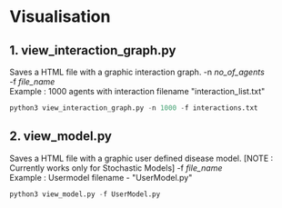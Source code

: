 # Visualisation


## 1. view_interaction_graph.py
Saves a HTML file with a graphic interaction graph.
-n *no_of_agents*<br>
-f *file_name* <br>
Example : 1000 agents with interaction filename "interaction_list.txt"
```python
python3 view_interaction_graph.py -n 1000 -f interactions.txt
```

## 2. view_model.py
Saves a HTML file with a graphic user defined disease model. [NOTE : Currently works only for Stochastic Models]
-f *file_name* <br>
Example : Usermodel filename - "UserModel.py"
```python
python3 view_model.py -f UserModel.py
```
